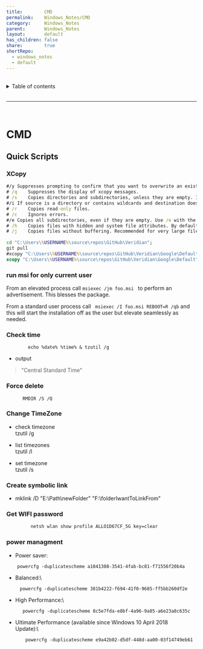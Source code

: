 ```yaml
---
title:        CMD  
permalink:    Windows_Notes/CMD  
category:     Windows_Notes  
parent:       Windows_Notes  
layout:       default  
has_children: false  
share:        true  
shortRepo:  
  - windows_notes  
  - default  
---
```

  
  
<br/>  
  
<details markdown="block">  
<summary>  
Table of contents  
</summary>  
{: .text-delta }  
1. TOC  
{:toc}  
</details>  
  
<br/>  
  
***  
  
<br/>  
  
# CMD  
  
## Quick Scripts  
  
### XCopy  
  
```cmd  
#/y	Suppresses prompting to confirm that you want to overwrite an existing destination file.  
# /q	Suppresses the display of xcopy messages.  
# /s	Copies directories and subdirectories, unless they are empty. If you omit /s, xcopy works within a single directory.  
#/i	If source is a directory or contains wildcards and destination does not exist, xcopy assumes destination specifies a directory name and creates a new directory. Then, xcopy copies all specified files into the new directory. By default, xcopy prompts you to specify whether destination is a file or a directory.  
# /r	Copies read-only files.  
# /c	Ignores errors.  
#/e	Copies all subdirectories, even if they are empty. Use /e with the /s and /t command-line options.  
# /h	Copies files with hidden and system file attributes. By default, xcopy does not copy hidden or system files  
# /j	Copies files without buffering. Recommended for very large files. This parameter was added in Windows Server 2008 R2.  
  
cd "C:\Users\%USERNAME%\source\repos\GitHub\Veridian";  
git pull  
#xcopy "C:\Users\%USERNAME%\source\repos\GitHub\Veridian\Google\Default\*" "C:\Users\%USERNAME%\AppData\Local\Google\Chrome\User Data\Default\"/y /q /s /i /r  
xcopy "C:\Users\%USERNAME%\source\repos\GitHub\Veridian\Google\Default" "C:\Users\%USERNAME%\AppData\Local\Google\Chrome\User Data\Default"/y /q /s /i /r /c /e /j  
```  
  
### run msi for only current user  
  
From an elevated process call ```msiexec /jm foo.msi ``` to perform an advertisement. This blesses the package.  
  
From a standard user process call ``` msiexec /I foo.msi REBOOT=R /qb``` and this will start the installation off as the user but elevate seamlessly as needed.  
  
### Check time  
  
```  
        echo %date% %time% & tzutil /g  
```  
  
- output  
  
> "Central Standard Time"  
  
### Force delete  
  
```  
      RMDIR /S /Q  
```  
  
### Change TimeZone  
  
- check timezone  
  tzutil /g  
  
- list timezones  
  tzutil /l  
  
- set timezone  
  tzutil /s  
  
### Create symbolic link  
  
- mklink /D \"E:\\Path\\newFolder\" \"F:\\folderIwantToLinkFrom\"  
  
### Get WIFI password  
  
```cmd  
         netsh wlan show profile ALLO1D67CF_5G key=clear  
```   
  
### power managment  
  
- Power saver:  
  
```  
    powercfg -duplicatescheme a1841308-3541-4fab-bc81-f71556f20b4a  
```  
  
- Balanced:\  
  
```  
     powercfg -duplicatescheme 381b4222-f694-41f0-9685-ff5bb260df2e  
```  
  
- High Performance:\  
  
```  
      powercfg -duplicatescheme 8c5e7fda-e8bf-4a96-9a85-a6e23a8c635c  
```  
  
- Ultimate Performance (available since Windows 10 April 2018  
  Update):\  
  
```  
       powercfg -duplicatescheme e9a42b02-d5df-448d-aa00-03f14749eb61  
```